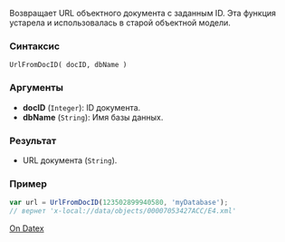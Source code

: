 Возвращает URL объектного документа с заданным ID. Эта функция устарела и использовалась в старой объектной модели.

### Синтаксис
`UrlFromDocID( docID, dbName )`

### Аргументы
- **docID** (`Integer`): ID документа.
- **dbName** (`String`): Имя базы данных.

### Результат
- URL документа (`String`).

### Пример
```js
var url = UrlFromDocID(123502899940580, 'myDatabase'); 
// вернет 'x-local://data/objects/00007053427ACC/E4.xml'
```

[On Datex](http://docs.datex.ru/article.htm?id=5620276892448878837)